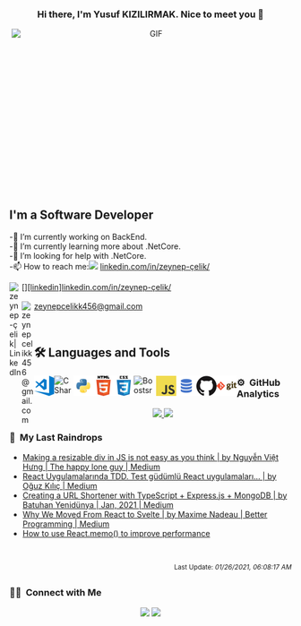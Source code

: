<h3 align="center">Hi there, I'm Yusuf KIZILIRMAK. Nice to meet you 👋</h3>


<!--
**ykizilirmak/ykizilirmak** is a ✨ _special_ ✨ repository because its `README.md` (this file) appears on your GitHub profile.

Here are some ideas to get you started:

- 🔭 I’m currently working on ...
- 🌱 I’m currently learning ...
- 👯 I’m looking to collaborate on ...
- 🤔 I’m looking for help with ...
- 💬 Ask me about ...
- 📫 How to reach me: ...
- 😄 Pronouns: ...
- ⚡ Fun fact: ...
-->
<div align="center">
 <img align="right" alt="GIF" src="https://images.unsplash.com/photo-1510915228340-29c85a43dcfe?ixid=MXwxMjA3fDB8MHxwaG90by1wYWdlfHx8fGVufDB8fHw%3D&ixlib=rb-1.2.1&auto=format&fit=crop&w=1050&q=80" width="500" height="320" />
</div>

<h2 align="left">
I'm a Software Developer
</h2>
-🔭 I’m currently working on BackEnd.<br/>
-🌱 I’m currently learning more about .NetCore.<br/>
-🤔 I’m looking for help with .NetCore.<br/>
-📫 How to reach me:<a href="https://www.linkedin.com/in/yusuf-k-3a5112164/"><img src="https://img.shields.io/badge/-YusufKizilirmak-0077B5?style=flat&logo=Linkedin&logoColor=white"/></a>
<a href="https://www.linkedin.com/in/zeynep-%C3%A7elik/" align="left" alt="zeynep-çelik| LinkedIn" width="22px">linkedin.com/in/zeynep-çelik/</> <br />

[<img align="left" alt="zeynep-çelik| LinkedIn" width="22px" src="https://cdn.jsdelivr.net/npm/simple-icons@v3/icons/linkedin.svg" />][linkedin]<a href="https://www.linkedin.com/in/yusuf-k-3a5112164/" align="left" alt="yusuf kızılırmak| LinkedIn" width="22px">linkedin.com/in/zeynep-çelik/<a/><br />
 <br />
<img align="left" alt="zeynepcelikk456@gmail.com" width="22px" src="https://cdn4.iconfinder.com/data/icons/social-media-logos-6/512/112-gmail_email_mail-512.png"/> zeynepcelikk456@gmail.com <br />

<br /><h2 align="left">
 🛠 Languages and Tools
</h2>
<img align="left" alt="Visual Studio Code" width="36px" src="https://raw.githubusercontent.com/github/explore/80688e429a7d4ef2fca1e82350fe8e3517d3494d/topics/visual-studio-code/visual-studio-code.png" />
<img align="left" alt="CSharp" width="34px"  height="34px"  src="https://seeklogo.com/images/C/c-sharp-c-logo-02F17714BA-seeklogo.com.png" />
<img align="left" alt="python" width="36px" src="https://raw.githubusercontent.com/github/explore/80688e429a7d4ef2fca1e82350fe8e3517d3494d/topics/python/python.png" />
<img align="left" alt="HTML5" width="36px" src="https://raw.githubusercontent.com/github/explore/80688e429a7d4ef2fca1e82350fe8e3517d3494d/topics/html/html.png" />
<img align="left" alt="CSS3" width="36px" src="https://raw.githubusercontent.com/github/explore/80688e429a7d4ef2fca1e82350fe8e3517d3494d/topics/css/css.png" />
<img align="left" alt="Boostsrap" width="40px"  height="40px" src="https://www.logo.wine/a/logo/Bootstrap_(front-end_framework)/Bootstrap_(front-end_framework)-Logo.wine.svg"/>
<img align="left" alt="JavaScript" width="36px" src="https://raw.githubusercontent.com/github/explore/80688e429a7d4ef2fca1e82350fe8e3517d3494d/topics/javascript/javascript.png" />
<img align="left" alt="SQL" width="36px" src="https://raw.githubusercontent.com/github/explore/80688e429a7d4ef2fca1e82350fe8e3517d3494d/topics/sql/sql.png" />
<img align="left" alt="GitHub" width="36px" src="https://raw.githubusercontent.com/github/explore/78df643247d429f6cc873026c0622819ad797942/topics/github/github.png" />
<img align="left" alt="Git" width="36px" src="https://raw.githubusercontent.com/github/explore/80688e429a7d4ef2fca1e82350fe8e3517d3494d/topics/git/git.png" />





### ⚙️ &nbsp;GitHub Analytics

<p align="center">
<a href="https://github.com/bufgix">
  <img height="180em" src="https://github-readme-stats-eight-theta.vercel.app/api?username=bufgix&show_icons=true&theme=algolia&include_all_commits=true&count_private=true"/>
  <img height="180em" src="https://github-readme-stats-eight-theta.vercel.app/api/top-langs/?username=bufgix&layout=compact&langs_count=8&theme=algolia"/>
</a>
</p>

### 🔖 &nbsp;My Last Raindrops
- [Making a resizable div in JS is not easy as you think | by Nguyễn Việt Hưng | The happy lone guy | Medium](https://medium.com/the-z/making-a-resizable-div-in-js-is-not-easy-as-you-think-bda19a1bc53d)
- [React Uygulamalarında TDD. Test güdümlü React uygulamaları… | by Oğuz Kılıç | Medium](https://oguzkilic.medium.com/react-uygulamalar%C4%B1nda-tdd-48f93335d8fb)
- [Creating a URL Shortener with TypeScript + Express.js + MongoDB | by Batuhan Yenidünya | Jan, 2021 | Medium](https://batuhanyenidunya.medium.com/creating-a-url-shortener-with-typescript-express-js-mongodb-565c9bb842f2)
- [Why We Moved From React to Svelte | by Maxime Nadeau | Better Programming | Medium](https://medium.com/better-programming/why-we-moved-from-react-to-svelte-f20afb1dc5d5)
- [How to use React.memo() to improve performance](https://felixgerschau.com/react-performance-react-memo/?ref=onur.dev)


<br/>
<p align="right"><sup >Last Update: <i> 01/26/2021, 06:08:17 AM</i></sup></p>



### 🤝🏻 &nbsp;Connect with Me

<p align="center">
<a href="https://www.linkedin.com/in/yusuf-k-3a5112164/"><img src="https://img.shields.io/badge/-YusufKizilirmak-0077B5?style=flat&logo=Linkedin&logoColor=white"/></a>
<a href="mailto:ykizilirmak93@gmail.com"><img src="https://img.shields.io/badge/-ykizilirmak93@gmail.com-D14836?style=flat&logo=Gmail&logoColor=white"/></a>
</p>
    
    
